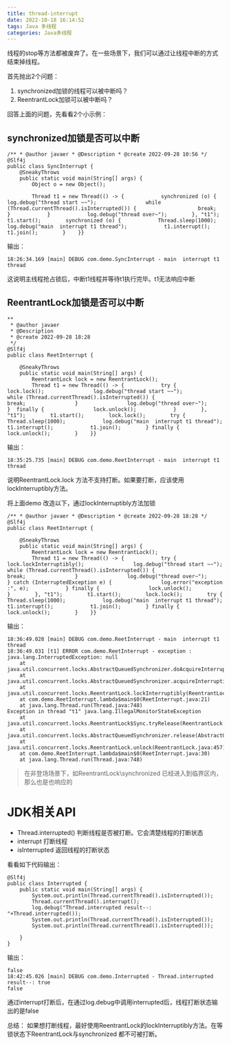 ```yaml
---
title: thread-interrupt
date: 2022-10-18 16:14:52
tags: Java 多线程
categories: Java多线程
---
```


线程的stop等方法都被废弃了。在一些场景下，我们可以通过让线程中断的方式结束掉线程。

首先抛出2个问题：

1. synchronized加锁的线程可以被中断吗？
2. ReentrantLock加锁可以被中断吗？

回答上面的问题，先看看2个小示例：

## [](#synchronized加锁是否可以中断)synchronized加锁是否可以中断

```
/** * @author javaer * @Description * @create 2022-09-28 10:56 */
@Slf4j
public class SyncInterrupt {
    @SneakyThrows
    public static void main(String[] args) {
        Object o = new Object();

        Thread t1 = new Thread(() -> {            synchronized (o) {                log.debug("thread start ~~");                while (Thread.currentThread().isInterrupted()) {                    break;                }            }            log.debug("thread over~");        }, "t1");        t1.start();        synchronized (o) {            Thread.sleep(1000);            log.debug("main  interrupt t1 thread");            t1.interrupt();            t1.join();        }    }}
```

输出：

```
18:26:34.169 [main] DEBUG com.demo.SyncInterrupt - main  interrupt t1 thread
```

这说明主线程抢占锁后，中断t1线程并等待t1执行完毕。t1无法响应中断

## [](#reentrantlock加锁是否可以中断)ReentrantLock加锁是否可以中断

```
**
 * @author javaer
 * @Description
 * @create 2022-09-28 18:28
 */
@Slf4j
public class ReetInterrupt {

    @SneakyThrows
    public static void main(String[] args) {
        ReentrantLock lock = new ReentrantLock();
        Thread t1 = new Thread(() -> {            try {                lock.lock();                log.debug("thread start ~~");                while (Thread.currentThread().isInterrupted()) {                    break;                }                log.debug("thread over~");            }  finally {                lock.unlock();            }        }, "t1");        t1.start();        lock.lock();        try {            Thread.sleep(1000);            log.debug("main  interrupt t1 thread");            t1.interrupt();            t1.join();        } finally {            lock.unlock();        }    }}
```

输出：

```
18:35:25.735 [main] DEBUG com.demo.ReetInterrupt - main  interrupt t1 thread
```

说明ReentrantLock.lock 方法不支持打断。如果要打断，应该使用lockInterruptibly方法。

将上面demo 改造以下，通过lockInterruptibly方法加锁

```
/** * @author javaer * @Description * @create 2022-09-28 18:28 */
@Slf4j
public class ReetInterrupt {

    @SneakyThrows
    public static void main(String[] args) {
        ReentrantLock lock = new ReentrantLock();
        Thread t1 = new Thread(() -> {            try {                lock.lockInterruptibly();                log.debug("thread start ~~");                while (Thread.currentThread().isInterrupted()) {                    break;                }                log.debug("thread over~");            } catch (InterruptedException e) {                log.error("exception :", e);            } finally {                lock.unlock();            }        }, "t1");        t1.start();        lock.lock();        try {            Thread.sleep(1000);            log.debug("main  interrupt t1 thread");            t1.interrupt();            t1.join();        } finally {            lock.unlock();        }    }}
```

输出：

```
18:36:49.028 [main] DEBUG com.demo.ReetInterrupt - main  interrupt t1 thread
18:36:49.031 [t1] ERROR com.demo.ReetInterrupt - exception :
java.lang.InterruptedException: null
    at java.util.concurrent.locks.AbstractQueuedSynchronizer.doAcquireInterruptibly(AbstractQueuedSynchronizer.java:898)
    at java.util.concurrent.locks.AbstractQueuedSynchronizer.acquireInterruptibly(AbstractQueuedSynchronizer.java:1222)
    at java.util.concurrent.locks.ReentrantLock.lockInterruptibly(ReentrantLock.java:335)
    at com.demo.ReetInterrupt.lambda$main$0(ReetInterrupt.java:21)
    at java.lang.Thread.run(Thread.java:748)
Exception in thread "t1" java.lang.IllegalMonitorStateException
    at java.util.concurrent.locks.ReentrantLock$Sync.tryRelease(ReentrantLock.java:151)
    at java.util.concurrent.locks.AbstractQueuedSynchronizer.release(AbstractQueuedSynchronizer.java:1261)
    at java.util.concurrent.locks.ReentrantLock.unlock(ReentrantLock.java:457)
    at com.demo.ReetInterrupt.lambda$main$0(ReetInterrupt.java:30)
    at java.lang.Thread.run(Thread.java:748)
```

> 在非登场场景下，如ReentrantLock\synchronized 已经进入到临界区内，那么也是也响应的

# [](#jdk相关api)JDK相关API

- Thread.interrupted() 判断线程是否被打断。它会清楚线程的打断状态
- interrupt 打断线程
- isInterrupted 返回线程的打断状态

看看如下代码输出：

```
@Slf4j
public class Interrupted {
    public static void main(String[] args) {
        System.out.println(Thread.currentThread().isInterrupted());
        Thread.currentThread().interrupt();
        log.debug("Thread.interrupted result--: "+Thread.interrupted());
        System.out.println(Thread.currentThread().isInterrupted());
        System.out.println(Thread.currentThread().isInterrupted());

    }
}
```

输出：

```
false
18:42:45.026 [main] DEBUG com.demo.Interrupted - Thread.interrupted result--: true
false
```

通过interrupt打断后，在通过log.debug中调用interrupted后，线程打断状态输出的是false

总结： 如果想打断线程，最好使用ReentrantLock的lockInterruptibly方法。在等锁状态下ReentrantLock与synchronized 都不可被打断。
